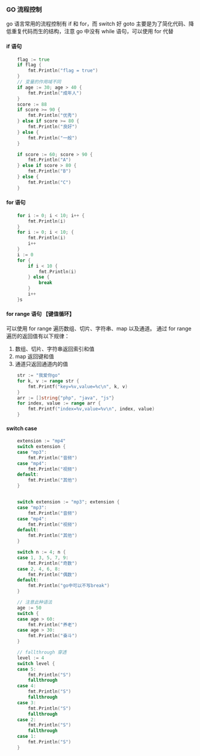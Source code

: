 ### GO 流程控制

go 语言常用的流程控制有 if 和 for，而 switch 好 goto 主要是为了简化代码、降低重复代码而生的结构，注意 go 中没有 while 语句，可以使用 for 代替

#### if 语句

```go
	flag := true
	if flag {
		fmt.Println("flag = true")
	}
    // 变量的作用域不同
	if age := 30; age > 40 {
		fmt.Println("成年人")
	}
    score := 88
	if score >= 90 {
		fmt.Println("优秀")
	} else if score >= 80 {
		fmt.Println("良好")
	} else {
		fmt.Println("一般")
	}

	if score := 60; score > 90 {
		fmt.Println("A")
	} else if score > 80 {
		fmt.Println("B")
	} else {
		fmt.Println("C")
	}
```

#### for 语句

```go
	for i := 0; i < 10; i++ {
		fmt.Println(i)
	}
	for i := 0; i < 10; {
		fmt.Println(i)
		i++
	}
    i := 0
	for {
		if i < 10 {
			fmt.Println(i)
		} else {
			break
		}
		i++
	}s
```

#### for range 语句 【键值循环】

可以使用 for range 遍历数组、切片、字符串、map 以及通道。
通过 for range 遍历的返回值有以下规律：

1. 数组、切片、字符串返回索引和值
2. map 返回键和值
3. 通道只返回通道内的值

```go
	str := "我爱你go"
	for k, v := range str {
		fmt.Printf("key=%v,value=%c\n", k, v)
	}
	arr := []string{"php", "java", "js"}
	for index, value := range arr {
		fmt.Printf("index=%v,value=%v\n", index, value)
	}
```

#### switch case

```go
	extension := "mp4"
	switch extension {
	case "mp3":
		fmt.Println("音频")
	case "mp4":
		fmt.Println("视频")
	default:
		fmt.Println("其他")
	}


	switch extension := "mp3"; extension {
	case "mp3":
		fmt.Println("音频")
	case "mp4":
		fmt.Println("视频")
	default:
		fmt.Println("其他")
	}

	switch n := 4; n {
	case 1, 3, 5, 7, 9:
		fmt.Println("奇数")
	case 2, 4, 6, 8:
		fmt.Println("偶数")
	default:
		fmt.Println("go中可以不写break")
	}

	// 注意此种语法
	age := 50
	switch {
	case age > 60:
		fmt.Println("养老")
	case age > 30:
		fmt.Println("奋斗")
	}

	// fallthrough 穿透
	level := 4
	switch level {
	case 5:
		fmt.Println("S")
		fallthrough
	case 4:
		fmt.Println("S")
		fallthrough
	case 3:
		fmt.Println("S")
		fallthrough
	case 2:
		fmt.Println("S")
		fallthrough
	case 1:
		fmt.Println("S")
	}
```
